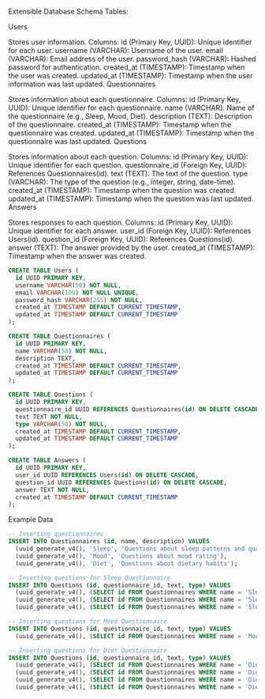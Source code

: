 Extensible Database Schema
Tables:

Users

Stores user information.
Columns:
id (Primary Key, UUID): Unique identifier for each user.
username (VARCHAR): Username of the user.
email (VARCHAR): Email address of the user.
password_hash (VARCHAR): Hashed password for authentication.
created_at (TIMESTAMP): Timestamp when the user was created.
updated_at (TIMESTAMP): Timestamp when the user information was last updated.
Questionnaires

Stores information about each questionnaire.
Columns:
id (Primary Key, UUID): Unique identifier for each questionnaire.
name (VARCHAR): Name of the questionnaire (e.g., Sleep, Mood, Diet).
description (TEXT): Description of the questionnaire.
created_at (TIMESTAMP): Timestamp when the questionnaire was created.
updated_at (TIMESTAMP): Timestamp when the questionnaire was last updated.
Questions

Stores information about each question.
Columns:
id (Primary Key, UUID): Unique identifier for each question.
questionnaire_id (Foreign Key, UUID): References Questionnaires(id).
text (TEXT): The text of the question.
type (VARCHAR): The type of the question (e.g., integer, string, date-time).
created_at (TIMESTAMP): Timestamp when the question was created.
updated_at (TIMESTAMP): Timestamp when the question was last updated.
Answers

Stores responses to each question.
Columns:
id (Primary Key, UUID): Unique identifier for each answer.
user_id (Foreign Key, UUID): References Users(id).
question_id (Foreign Key, UUID): References Questions(id).
answer (TEXT): The answer provided by the user.
created_at (TIMESTAMP): Timestamp when the answer was created.

```sql
CREATE TABLE Users (
  id UUID PRIMARY KEY,
  username VARCHAR(50) NOT NULL,
  email VARCHAR(100) NOT NULL UNIQUE,
  password_hash VARCHAR(255) NOT NULL,
  created_at TIMESTAMP DEFAULT CURRENT_TIMESTAMP,
  updated_at TIMESTAMP DEFAULT CURRENT_TIMESTAMP
);

CREATE TABLE Questionnaires (
  id UUID PRIMARY KEY,
  name VARCHAR(50) NOT NULL,
  description TEXT,
  created_at TIMESTAMP DEFAULT CURRENT_TIMESTAMP,
  updated_at TIMESTAMP DEFAULT CURRENT_TIMESTAMP
);

CREATE TABLE Questions (
  id UUID PRIMARY KEY,
  questionnaire_id UUID REFERENCES Questionnaires(id) ON DELETE CASCADE,
  text TEXT NOT NULL,
  type VARCHAR(50) NOT NULL,
  created_at TIMESTAMP DEFAULT CURRENT_TIMESTAMP,
  updated_at TIMESTAMP DEFAULT CURRENT_TIMESTAMP
);

CREATE TABLE Answers (
  id UUID PRIMARY KEY,
  user_id UUID REFERENCES Users(id) ON DELETE CASCADE,
  question_id UUID REFERENCES Questions(id) ON DELETE CASCADE,
  answer TEXT NOT NULL,
  created_at TIMESTAMP DEFAULT CURRENT_TIMESTAMP
);
```

Example Data
```sql
-- Inserting questionnaires
INSERT INTO Questionnaires (id, name, description) VALUES
  (uuid_generate_v4(), 'Sleep', 'Questions about sleep patterns and quality'),
  (uuid_generate_v4(), 'Mood', 'Questions about mood rating'),
  (uuid_generate_v4(), 'Diet', 'Questions about dietary habits');

-- Inserting questions for Sleep Questionnaire
INSERT INTO Questions (id, questionnaire_id, text, type) VALUES
  (uuid_generate_v4(), (SELECT id FROM Questionnaires WHERE name = 'Sleep'), 'When did you go to sleep?', 'date-time'),
  (uuid_generate_v4(), (SELECT id FROM Questionnaires WHERE name = 'Sleep'), 'When did you wake up?', 'date-time'),
  (uuid_generate_v4(), (SELECT id FROM Questionnaires WHERE name = 'Sleep'), 'Rate your sleep quality from 1-10', 'integer');

-- Inserting questions for Mood Questionnaire
INSERT INTO Questions (id, questionnaire_id, text, type) VALUES
  (uuid_generate_v4(), (SELECT id FROM Questionnaires WHERE name = 'Mood'), 'Rate your mood from 1-10', 'integer');

-- Inserting questions for Diet Questionnaire
INSERT INTO Questions (id, questionnaire_id, text, type) VALUES
  (uuid_generate_v4(), (SELECT id FROM Questionnaires WHERE name = 'Diet'), 'When did you eat your first meal?', 'date-time'),
  (uuid_generate_v4(), (SELECT id FROM Questionnaires WHERE name = 'Diet'), 'When did you eat your last meal?', 'date-time'),
  (uuid_generate_v4(), (SELECT id FROM Questionnaires WHERE name = 'Diet'), 'Describe your meals', 'text'),
  (uuid_generate_v4(), (SELECT id FROM Questionnaires WHERE name = 'Diet'), 'Meal category (e.g., Vegetarian, Non-Vegetarian, Vegan, Pescatarian)', 'string');
```

